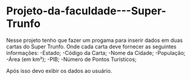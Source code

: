 # Projeto-da-faculdade---Super-Trunfo
Nesse projeto tenho que fazer um progama para inserir dados em duas cartas do Super Trunfo.
Onde cada carta deve fornecer as seguintes informações:
    -Estado;
    -Código da Carta;
    -Nome da Cidade;
    -População;
    -Área (em km²);
    -PIB;
    -Número de Pontos Turísticos;

Após isso devo exibir os dados ao usuário.